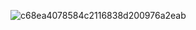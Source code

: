 ![c68ea4078584c2116838d200976a2eab](https://github.com/user-attachments/assets/990c6c9b-6afa-413b-a607-d362d29a438f)

